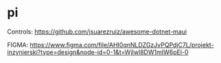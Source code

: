 # pi

Controls:
https://github.com/jsuarezruiz/awesome-dotnet-maui

FIGMA:
https://www.figma.com/file/AHI0qnNLDZGzJvPQPdjC7L/projekt-inzynierski?type=design&node-id=0-1&t=WjIwl8DW1mIW6pEl-0
